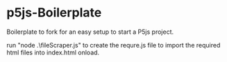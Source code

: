 # p5js-Boilerplate

Boilerplate to fork for an easy setup to start a P5js project.

run "node .\fileScraper.js" to create the requre.js file to import the required html files into index.html onload.